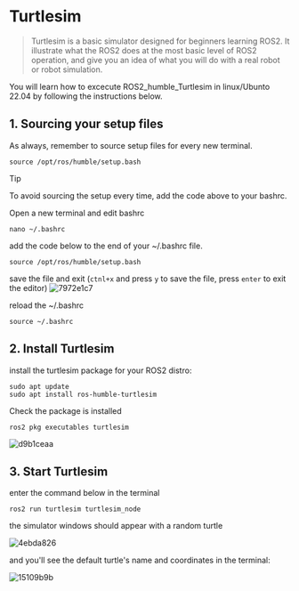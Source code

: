 # Turtlesim
> Turtlesim is a basic simulator designed for beginners learning ROS2. It illustrate what the ROS2 does at the most basic level of ROS2 operation,
> and give you an idea of what you will do with a real robot or robot simulation.

You will learn how to excecute ROS2_humble_Turtlesim in linux/Ubunto 22.04 by following the instructions below.

## 1. Sourcing your setup files
As always, remember to source setup files for every new terminal.

`source /opt/ros/humble/setup.bash`

>[!TIP]
>To avoid sourcing the setup every time, add the code above to your bashrc.
>
>Open a new terminal and edit bashrc
>
>`nano ~/.bashrc`
>
>add the code below to the end of your ~/.bashrc file.
>
>`source /opt/ros/humble/setup.bash`
>
>save the file and exit (`ctnl+x` and press `y` to save the file, press `enter` to exit the editor)
> ![7972e1c7](https://github.com/ChengHsunTai/ROS2/assets/137912642/3c5997d0-28f8-46fd-a9fe-18472bb0aed4)
>
>reload the ~/.bashrc
>
>`source ~/.bashrc`

## 2. Install Turtlesim
install the turtlesim package for your ROS2 distro:
```
sudo apt update
sudo apt install ros-humble-turtlesim
```
Check the package is installed
```
ros2 pkg executables turtlesim
```
![d9b1ceaa](https://github.com/ChengHsunTai/ROS2/assets/137912642/4e764866-a70a-436f-8e95-de2b4de3320a)


## 3. Start Turtlesim
enter the command below in the terminal

`ros2 run turtlesim turtlesim_node`

the simulator windows should appear with a random turtle

![4ebda826](https://github.com/ChengHsunTai/ROS2/assets/137912642/434c30a1-db39-4c1d-88b5-1bb96c4cb9d3)


and you'll see the default turtle's name and coordinates in the terminal:

![15109b9b](https://github.com/ChengHsunTai/ROS2/assets/137912642/99c9182b-5c53-410c-aaa4-f9dbced5fdbc)


